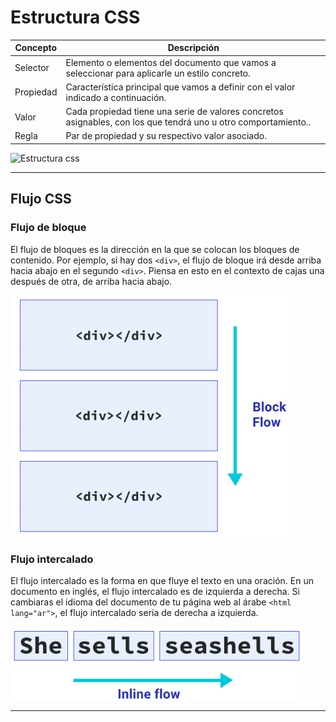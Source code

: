 # Estructura CSS

| Concepto | Descripción |
|----------|-------------|
|Selector|Elemento o elementos del documento que vamos a seleccionar para aplicarle un estilo concreto.|
|Propiedad|Característica principal que vamos a definir con el valor indicado a continuación.|
|Valor|Cada propiedad tiene una serie de valores concretos asignables, con los que tendrá uno u otro comportamiento..|
|Regla|Par de propiedad y su respectivo valor asociado.|

![Estructura css](https://lenguajecss.com/css/introduccion/estructura-de-css/sintaxis-visual.png)

---

## Flujo CSS

### Flujo de bloque

El flujo de bloques es la dirección en la que se colocan los bloques de contenido. Por ejemplo, si hay dos `<div>`, el flujo de bloque irá desde arriba hacia abajo en el segundo `<div>`. Piensa en esto en el contexto de cajas una después de otra, de arriba hacia abajo.

![flujodebloque](../img/flujo%20de%20bloque.png)

### Flujo intercalado

El flujo intercalado es la forma en que fluye el texto en una oración. En un documento en inglés, el flujo intercalado es de izquierda a derecha. Si cambiaras el idioma del documento de tu página web al árabe `<html lang="ar">`, el flujo intercalado sería de derecha a izquierda.

![flujointercalado](../img/flujo%20intercalado.png)

---
